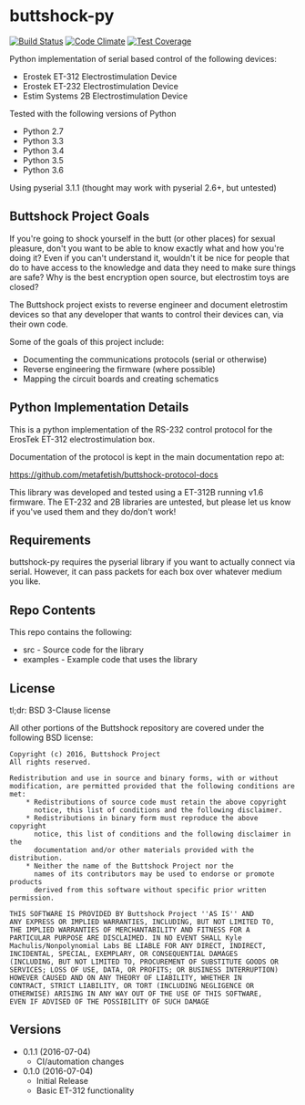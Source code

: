 # buttshock-py

[![Build Status](https://travis-ci.org/metafetish/buttshock-py.svg?branch=master)](https://travis-ci.org/metafetish/buttshock-py)
[![Code Climate](https://codeclimate.com/github/metafetish/buttshock-py/badges/gpa.svg)](https://codeclimate.com/github/metafetish/buttshock-py)
[![Test Coverage](https://codeclimate.com/github/metafetish/buttshock-py/badges/coverage.svg)](https://codeclimate.com/github/metafetish/buttshock-py/coverage)

Python implementation of serial based control of the following devices:

- Erostek ET-312 Electrostimulation Device
- Erostek ET-232 Electrostimulation Device
- Estim Systems 2B Electrostimulation Device

Tested with the following versions of Python

- Python 2.7
- Python 3.3
- Python 3.4
- Python 3.5
- Python 3.6

Using pyserial 3.1.1 (thought may work with pyserial 2.6+, but untested)

## Buttshock Project Goals

If you're going to shock yourself in the butt (or other places) for
sexual pleasure, don't you want to be able to know exactly what and
how you're doing it? Even if you can't understand it, wouldn't it be
nice for people that do to have access to the knowledge and data they
need to make sure things are safe? Why is the best encryption open
source, but electrostim toys are closed?

The Buttshock project exists to reverse engineer and document
eletrostim devices so that any developer that wants to control their
devices can, via their own code.

Some of the goals of this project include:

- Documenting the communications protocols (serial or otherwise)
- Reverse engineering the firmware (where possible)
- Mapping the circuit boards and creating schematics

## Python Implementation Details

This is a python implementation of the RS-232 control protocol for the
ErosTek ET-312 electrostimulation box.

Documentation of the protocol is kept in the main documentation repo
at:

https://github.com/metafetish/buttshock-protocol-docs

This library was developed and tested using a ET-312B running v1.6
firmware. The ET-232 and 2B libraries are untested, but please let us
know if you've used them and they do/don't work!

## Requirements

buttshock-py requires the pyserial library if you want to actually
connect via serial. However, it can pass packets for each box over
whatever medium you like.

## Repo Contents

This repo contains the following:

- src - Source code for the library
- examples - Example code that uses the library

## License

tl;dr: BSD 3-Clause license

All other portions of the Buttshock repository are covered under
the following BSD license:

    Copyright (c) 2016, Buttshock Project
    All rights reserved.

    Redistribution and use in source and binary forms, with or without
    modification, are permitted provided that the following conditions are met:
        * Redistributions of source code must retain the above copyright
          notice, this list of conditions and the following disclaimer.
        * Redistributions in binary form must reproduce the above copyright
          notice, this list of conditions and the following disclaimer in the
          documentation and/or other materials provided with the distribution.
        * Neither the name of the Buttshock Project nor the
          names of its contributors may be used to endorse or promote products
          derived from this software without specific prior written permission.

    THIS SOFTWARE IS PROVIDED BY Buttshock Project ''AS IS'' AND
    ANY EXPRESS OR IMPLIED WARRANTIES, INCLUDING, BUT NOT LIMITED TO,
    THE IMPLIED WARRANTIES OF MERCHANTABILITY AND FITNESS FOR A
    PARTICULAR PURPOSE ARE DISCLAIMED. IN NO EVENT SHALL Kyle
    Machulis/Nonpolynomial Labs BE LIABLE FOR ANY DIRECT, INDIRECT,
    INCIDENTAL, SPECIAL, EXEMPLARY, OR CONSEQUENTIAL DAMAGES
    (INCLUDING, BUT NOT LIMITED TO, PROCUREMENT OF SUBSTITUTE GOODS OR
    SERVICES; LOSS OF USE, DATA, OR PROFITS; OR BUSINESS INTERRUPTION)
    HOWEVER CAUSED AND ON ANY THEORY OF LIABILITY, WHETHER IN
    CONTRACT, STRICT LIABILITY, OR TORT (INCLUDING NEGLIGENCE OR
    OTHERWISE) ARISING IN ANY WAY OUT OF THE USE OF THIS SOFTWARE,
    EVEN IF ADVISED OF THE POSSIBILITY OF SUCH DAMAGE

## Versions

- 0.1.1 (2016-07-04)
  - CI/automation changes
- 0.1.0 (2016-07-04)
  - Initial Release
  - Basic ET-312 functionality

